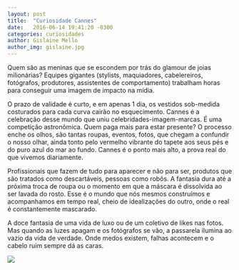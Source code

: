 ```yaml
---
layout: post
title:  "Curiosidade Cannes"
date:   2016-06-14 19:41:20 -0300
categories: curiosidades
author: Gislaine Mello
author_img: gislaine.jpg
---
```


Quem são as meninas que se escondem por trás do glamour de joias milionárias? Equipes gigantes (stylists, maquiadores, cabelereiros, fotógrafos, produtores, assistentes de comportamento) trabalham horas para conseguir uma imagem de impacto na mídia. 

O prazo de validade é curto, e em apenas 1 dia, os vestidos sob-medida costurados para cada curva cairão no esquecimento. Cannes é a celebração desse mundo que uniu celebridades-imagem-marcas. É uma competição astronômica. Quem paga mais para estar presente? O processo enche os olhos, são tantas roupas, eventos, fotos, que chegam a confundir o nosso olhar, ainda tonto pelo vermelho vibrante do tapete aos seus pés e do puro azul do mar ao fundo. Cannes é o ponto mais alto, a prova real do que vivemos diariamente. 

Profissionais que fazem de tudo para aparecer e não para ser, produtos que são tratados como descartáveis, pessoas como robôs. A fantasia dura até a próxima troca de roupa ou o momento em que a máscara é dissolvida ao ser lavada do rosto. Esse é o mundo que nós mesmos construímos e acompanhamos em tempo real, cheio de idealizações do outro, onde o real é constantemente mascarado. 

A doce fantasia de uma vida de luxo ou de um coletivo de likes nas fotos. Mas quando as luzes apagam e os fotógrafos se vão, a passarela ilumina ao vazio da vida de verdade. Onde medos existem, falhas acontecem e o cabelo ruim sempre dá as caras.

![](http://www.alessandrostein.com/blog-fashion-hug/images/posts/ScreenHunter_601%20Jun.%2014%2012.47%20(1).jpg)
